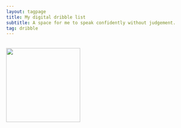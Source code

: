 ```yaml
---
layout: tagpage
title: My digital dribble list
subtitle: A space for me to speak confidently without judgement.
tag: dribble
---
```

<div class="text-center">
  <br/>
  <img src="{{ site.baseurl }}/img/dribble.jpg" width="200" height="200"/>
</div>
